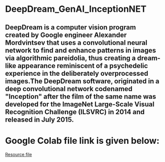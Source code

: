 # DeepDream_GenAI_InceptionNET
<h2>DeepDream is a computer vision program created by Google engineer Alexander Mordvintsev that uses a convolutional neural network to find and enhance patterns in images via algorithmic pareidolia, thus creating a dream-like appearance reminiscent of a psychedelic experience in the deliberately overprocessed images.The DeepDream software, originated in a deep convolutional network codenamed "Inception" after the film of the same name was developed for the ImageNet Large-Scale Visual Recognition Challenge (ILSVRC) in 2014 and released in July 2015.</h2>

<h1>Google Colab file link is given below:</h1>
<a href = 'https://colab.research.google.com/drive/1mMC7ZShUyRmNNdfeN6oZczI6be7SiSGy?usp=sharing'>Resource file</a>
